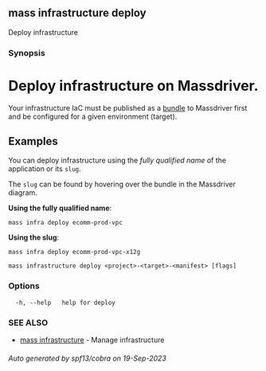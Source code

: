 ## mass infrastructure deploy

Deploy infrastructure

### Synopsis

# Deploy infrastructure on Massdriver.

Your infrastructure IaC must be published as a [bundle](https://docs.massdriver.cloud/bundles) to Massdriver first and be configured for a given environment (target).

## Examples

You can deploy infrastructure using the _fully qualified name_ of the application or its `slug`.

The `slug` can be found by hovering over the bundle in the Massdriver diagram.

**Using the fully qualified name**:

```shell
mass infra deploy ecomm-prod-vpc
```

**Using the slug**:

```shell
mass infra deploy ecomm-prod-vpc-x12g
```


```
mass infrastructure deploy <project>-<target>-<manifest> [flags]
```

### Options

```
  -h, --help   help for deploy
```

### SEE ALSO

* [mass infrastructure](mass_infrastructure.md)	 - Manage infrastructure

###### Auto generated by spf13/cobra on 19-Sep-2023

